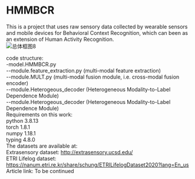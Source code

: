 # HMMBCR
This is a project that uses raw sensory data collected by wearable sensors and mobile devices for Behavioral Context Recognition, which can been as an extension of Human Activity Recognition. <br>
![总体框图8](https://github.com/user-attachments/assets/cadd2adb-70e4-4fe0-a7c6-30964ca082a9) <br>

code structure:<br>
-model.HMMBCR.py<br>
--module.feature_extraction.py (multi-modal feature extraction)<br>
--module.MULT.py (multi-modal fusion module, i.e. cross-modal fusion encoder)<br>
--module.Heterogeous_decoder (Heterogeneous Modality-to-Label Dependence Module)<br>
--module.Heterogeous_decoder (Heterogeneous Modality-to-Label Dependence Module)<br>
Requirements on this work:<br>
python 3.8.13<br>
torch 1.8.1<br>
numpy 1.18.1<br>
typing 4.8.0<br>
The datasets are available at:<br>
Extrasensory dataset: http://extrasensory.ucsd.edu/ <br>
ETRI Lifelog dataset: https://nanum.etri.re.kr/share/schung/ETRILifelogDataset2020?lang=En_us <br>
Article link: To be continued
